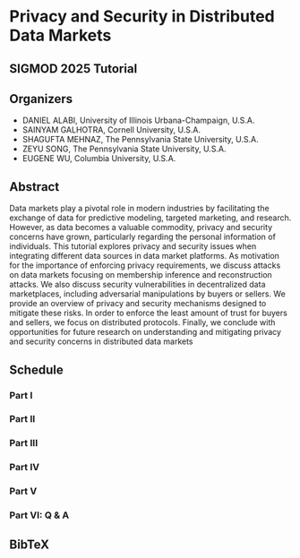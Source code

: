# Privacy and Security in Distributed Data Markets

## SIGMOD 2025 Tutorial

## Organizers
* DANIEL ALABI, University of Illinois Urbana-Champaign, U.S.A.
* SAINYAM GALHOTRA, Cornell University, U.S.A.
* SHAGUFTA MEHNAZ, The Pennsylvania State University, U.S.A.
* ZEYU SONG, The Pennsylvania State University, U.S.A.
* EUGENE WU, Columbia University, U.S.A.

## Abstract

Data markets play a pivotal role in modern industries by facilitating the exchange of data for predictive
modeling, targeted marketing, and research. However, as data becomes a valuable commodity, privacy and
security concerns have grown, particularly regarding the personal information of individuals. This tutorial
explores privacy and security issues when integrating different data sources in data market platforms.
As motivation for the importance of enforcing privacy requirements, we discuss attacks on data markets
focusing on membership inference and reconstruction attacks. We also discuss security vulnerabilities in
decentralized data marketplaces, including adversarial manipulations by buyers or sellers. We provide an
overview of privacy and security mechanisms designed to mitigate these risks. In order to enforce the
least amount of trust for buyers and sellers, we focus on distributed protocols. Finally, we conclude with
opportunities for future research on understanding and mitigating privacy and security concerns in distributed
data markets

## Schedule

### Part I

### Part II

### Part III

### Part IV

### Part V

### Part VI: Q & A

## BibTeX

